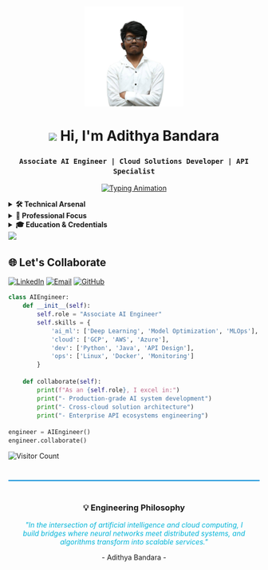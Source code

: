 <div align="center">

<kbd><img src="img/profile.png" width="200" /></kbd>
  
# <img src="https://img.icons8.com/clouds/100/000000/laptop.png" width="30"> Hi, I'm Adithya Bandara  
### ` Associate AI Engineer | Cloud Solutions Developer | API Specialist `

[![Typing Animation](https://readme-typing-svg.demolab.com?font=Fira+Code&size=22&duration=4000&pause=1000&color=22D3EE&width=600&lines=Engineering+Production-Grade+AI+Systems;Architecting+Cloud-Native+Solutions;Building+Secure+API+Ecosystems;Optimizing+ML+Workflows)](https://git.io/typing-svg)

</div>
<!-- Technical Arsenal --><!-- Technical Arsenal -->
<details>  
<summary><b>🛠️ Technical Arsenal</b></summary>
<div align="center">

### **AI/ML Engineering**
| Frameworks | Tools | Operations |
|------------|-------|------------|
| <img src="https://img.shields.io/badge/PyTorch-EE4C2C?logo=pytorch&logoColor=white" alt="PyTorch"> <img src="https://img.shields.io/badge/TensorFlow-FF6F00?logo=tensorflow&logoColor=white" alt="TensorFlow"> | <img src="https://img.shields.io/badge/Hugging_Face-FFD21E?logo=huggingface&logoColor=black" alt="HuggingFace"> <img src="https://img.shields.io/badge/OpenAI-412991?logo=openai&logoColor=white" alt="OpenAI"> | <img src="https://img.shields.io/badge/MLflow-0194E2?logo=mlflow&logoColor=white" alt="MLflow"> <img src="https://img.shields.io/badge/Weights_&_Biases-FFBE00?logo=weightsandbiases&logoColor=black" alt="W&B"> |

### **Cloud Engineering**
| Platforms | Orchestration | Infrastructure |
|-----------|----------------|----------------|
| <img src="https://img.shields.io/badge/GCP-4285F4?logo=googlecloud&logoColor=white" alt="GCP"> <img src="https://img.shields.io/badge/AWS-232F3E?logo=amazonaws&logoColor=white" alt="AWS"> | <img src="https://img.shields.io/badge/Docker-2496ED?logo=docker&logoColor=white" alt="Docker"> <img src="https://img.shields.io/badge/Kubernetes-326CE5?logo=kubernetes&logoColor=white" alt="K8s"> | <img src="https://img.shields.io/badge/Terraform-623CE4?logo=terraform&logoColor=white" alt="Terraform"> <img src="https://img.shields.io/badge/Ansible-EE0000?logo=ansible&logoColor=white" alt="Ansible"> |

### **API Development**
| Frameworks | Tools | Standards |
|------------|-------|-----------|
| <img src="https://img.shields.io/badge/FastAPI-009688?logo=fastapi&logoColor=white" alt="FastAPI"> <img src="https://img.shields.io/badge/Flask-000000?logo=flask&logoColor=white" alt="Flask"> | <img src="https://img.shields.io/badge/Postman-FF6C37?logo=postman&logoColor=white" alt="Postman"> <img src="https://img.shields.io/badge/Swagger-85EA2D?logo=swagger&logoColor=black" alt="Swagger"> | <img src="https://img.shields.io/badge/OAuth2-EB5424?logo=oauth&logoColor=white" alt="OAuth2"> <img src="https://img.shields.io/badge/GraphQL-E10098?logo=graphql&logoColor=white" alt="GraphQL"> |

### **Data & Monitoring**
| Databases | Analytics | Observability |
|-----------|-----------|---------------|
| <img src="https://img.shields.io/badge/PostgreSQL-4169E1?logo=postgresql&logoColor=white" alt="PostgreSQL"> <img src="https://img.shields.io/badge/MySQL-4479A1?logo=mysql&logoColor=white" alt="MySQL"> | <img src="https://img.shields.io/badge/BigQuery-4285F4?logo=googlecloud&logoColor=white" alt="BigQuery"> <img src="https://img.shields.io/badge/Pandas-150458?logo=pandas&logoColor=white" alt="Pandas"> | <img src="https://img.shields.io/badge/Prometheus-E6522C?logo=prometheus&logoColor=white" alt="Prometheus"> <img src="https://img.shields.io/badge/Grafana-F46800?logo=grafana&logoColor=white" alt="Grafana"> |

### **Core Technologies**
| Languages | DevOps | Systems |
|-----------|--------|---------|
| <img src="https://img.shields.io/badge/Python-3776AB?logo=python&logoColor=white" alt="Python"> <img src="https://img.shields.io/badge/Java-007396?logo=java&logoColor=white" alt="Java"> | <img src="https://img.shields.io/badge/GitHub_Actions-2088FF?logo=githubactions&logoColor=white" alt="GitHub Actions"> <img src="https://img.shields.io/badge/Jenkins-D24939?logo=jenkins&logoColor=white" alt="Jenkins"> | <img src="https://img.shields.io/badge/Ubuntu-E95420?logo=ubuntu&logoColor=white" alt="Ubuntu"> <img src="https://img.shields.io/badge/CentOS-262577?logo=centos&logoColor=white" alt="CentOS"> |

</div>
</details>
<details>
<summary><b>🚀 Professional Focus</b></summary>

### 🤖 **AI Engineering**  
*"Building intelligent systems with production readiness"*  
- **Model Development**: Designing and training DL models with PyTorch/TensorFlow  
- **MLOps**: Implementing end-to-end pipelines with CI/CD integration  
- **Optimization**: Model quantization and pruning for edge deployment  

### ☁️ **Cloud Operations**  
*"Architecting scalable solutions across platforms"*  
- **Multi-Cloud Management**: GCP, AWS, and Azure resource orchestration  
- **Containerization**: Docker and Kubernetes deployment strategies  
- **Infrastructure Automation**: Terraform configurations for IaC  

### 🔌 **API Engineering**  
*"Creating robust interfaces for system integration"*  
- **REST/GraphQL**: Developing high-performance API endpoints  
- **Security**: Implementing OAuth2/JWT authentication systems  
- **Documentation**: Maintaining comprehensive API specs with OpenAPI  

</details>
<!-- Education & Credentials -->
<details>
<summary><b>🎓 Education & Credentials</b></summary>

- **Higher National Diploma in IT**  
  Sri Lanka Institute of Advanced Technological Education  
  *April 2022 - June 2024*  
  Specialization: Cloud Architecture & AI Systems

- **Professional Certifications**  
  ![GCP](https://img.shields.io/badge/Google_Cloud-4285F4?logo=googlecloud&logoColor=white)
  ![Python](https://img.shields.io/badge/Python-3776AB?logo=python&logoColor=white)
  ![Linux](https://img.shields.io/badge/Linux-FCC624?logo=linux&logoColor=black)

</details>

<!-- Divider -->
<img src="https://user-images.githubusercontent.com/73097560/115834477-dbab4500-a447-11eb-908a-139a6edaec5c.gif">

<!-- Connect Section -->
<div>

## 🌐 Let's Collaborate

[![LinkedIn](https://img.shields.io/badge/LinkedIn-Connect-blue?logo=linkedin&style=for-the-badge)](https://www.linkedin.com/in/adithyabandara)
[![Email](https://img.shields.io/badge/Gmail-Discuss_Projects-red?logo=gmail&style=for-the-badge)](mailto:dammikackanayaka1980@gmail.com)
[![GitHub](https://img.shields.io/badge/GitHub-View_Work-181717?logo=github&style=for-the-badge)](https://github.com/AdhiDevX369)

```python
class AIEngineer:
    def __init__(self):
        self.role = "Associate AI Engineer"
        self.skills = {
            'ai_ml': ['Deep Learning', 'Model Optimization', 'MLOps'],
            'cloud': ['GCP', 'AWS', 'Azure'],
            'dev': ['Python', 'Java', 'API Design'],
            'ops': ['Linux', 'Docker', 'Monitoring']
        }
    
    def collaborate(self):
        print(f"As an {self.role}, I excel in:")
        print("- Production-grade AI system development")
        print("- Cross-cloud solution architecture")
        print("- Enterprise API ecosystems engineering")

engineer = AIEngineer()
engineer.collaborate()
```

![Visitor Count](https://komarev.com/ghpvc/?username=AdhiDevX369&label=Profile+Views&color=0089D6&style=flat-square)

</div>

<!-- Philosophy Section -->
<div align="center" style="margin-top: 40px; padding: 20px; border-top: 2px solid #0089D6">
  <h3>💡 Engineering Philosophy</h3>
  <p style="font-style: italic; color: #00b4d8; max-width: 600px; margin: 0 auto">
    "In the intersection of artificial intelligence and cloud computing, I build bridges where neural networks meet distributed systems, and algorithms transform into scalable services."
  </p>
  <p>- Adithya Bandara -</p>
</div>
